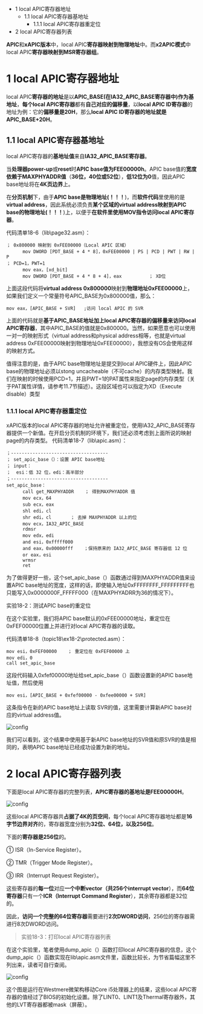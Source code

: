 - 1 local APIC寄存器地址
    - 1.1 local APIC寄存器基地址
        - 1.1.1 local APIC寄存器重定位
- 2 local APIC寄存器列表

**APIC**和**xAPIC版本**中，local APIC**寄存器映射到物理地址**中。而**x2APIC模式**中local APIC**寄存器映射到MSR寄存器组**。

# 1 local APIC寄存器地址

local APIC**寄存器的地址**是以**APIC\_BASE(在IA32\_APIC\_BASE寄存器中)作为基地址**，**每个local APIC寄存器**都有**自己对应的偏移量**，以**local APIC ID寄存器**的地址为例：它的**偏移量是20H**，那么**local APIC ID寄存器的地址就是APIC\_BASE+20H**。

## 1.1 local APIC寄存器基地址

local APIC寄存器的**基地址值**来自**IA32\_APIC\_BASE寄存器**。

当**处理器power\-up**或**reset**时**APIC base值为FEE00000h**。APIC base值的**宽度依赖于MAXPHYADDR值**（**36位，40位或52位**），**低12位为0**值，因此APIC base地址将在**4K页边界**上。

在**分页机制**下，由于**APIC base是物理地址(！！！**)，而**软件代码**里使用的是**virtual address**，因此系统必须负责**某个区域的virtual address映射到APIC base的物理地址(！！！**)上，以便于**在软件里使用MOV指令访问local APIC寄存器**。

代码清单18-6（lib\page32.asm）：

```x86asm
； 0x800000 映射到 0xFEE00000（Local APIC 区域）
      mov DWORD [PDT_BASE + 4 * 8]，0xFEE00000 | PS | PCD | PWT | RW | P
； PCD=1，PWT=1
      mov eax，[xd_bit]
      mov DWORD [PDT_BASE + 4 * 8 + 4]，eax          ； XD位
```

上面这段代码将**virtual address 0x800000**映射到**物理地址0xFEE00000**上，如果我们定义一个常量符号APIC\_BASE为0x800000值，那么：

```x86asm
mov eax，[APIC_BASE + SVR]   ;访问 local APIC 的 SVR
```

上面的代码就是**基于APIC\_BASE地址加上local APIC寄存器的偏移量来访问local APIC寄存器**，其中APIC\_BASE的值就是0x800000。当然，如果愿意也可以使用一对一的映射形式（virtual address和physical address相等，也就是virtual address 0xFEE00000映射到物理地址0xFEE00000），我想没有OS会使用这样的映射方式。

值得注意的是，由于APIC base物理地址是提交到local APIC硬件上，因此APIC base的物理地址必须以stong uncacheable（不可cache）的内存类型映射。我们在映射的时候使用PCD=1，并且PWT=1的PAT属性来指定page的内存类型（关于PAT属性详情，请参考11.7节描述）。这段区域也可以指定为XD（Execute disable）类型

### 1.1.1 local APIC寄存器重定位

xAPIC版本的local APIC寄存器的地址允许被重定位，使用IA32\_APIC\_BASE寄存器提供一个新值。在开启分页机制的环境下，我们还必须考虑到上面所说的映射page的内存类型。
代码清单18-7（lib\apic.asm）：

```x86asm
；------------------------------------
； set_apic_base（）：设置 APIC base地址
； input：
；  esi：低 32 位，edi：高半部分
；------------------------------------
set_apic_base：
      call get_MAXPHYADDR    ； 得到MAXPHYADDR 值
      mov ecx，64
      sub ecx，eax
      shl edi，cl
      shr edi，cl       ； 去掉 MAXPHYADDR 以上的位
      mov ecx，IA32_APIC_BASE
      rdmsr
      mov edx，edi
      and esi，0xfffff000
      and eax，0x00000fff    ；保持原来的 IA32_APIC_BASE 寄存器低 12 位
      or eax，esi
      wrmsr
      ret
```

为了做得更好一些，这个set\_apic\_base（）函数通过得到MAXPHYADDR值来设置APIC base地址的宽度，这样的话，即使输入地址0xFFFFFFFF\_FFFFFFFFF也只能写入0x0000000F\_FFFFF000（在MAXPHYADRR为36的情况下）。

实验18-2：测试APIC base的重定位

在这个实验里，我们将APIC base默认的0xFEE00000地址，重定位在0xFEF00000位置上并进行对local APIC寄存器的读取。

代码清单18-8（topic18\ex18-2\protected.asm）：

```x86asm
mov esi，0xFEF00000    ； 重定位在 0xFEF00000 上
mov edi，0
call set_apic_base
```

这段代码输入0xfef00000地址给set\_apic\_base（）函数设置新的APIC base地址值，然后使用

```x86asm
mov esi，[APIC_BASE + 0xfef00000 - 0xfee00000 + SVR]
```
这条指令在新的APIC base地址上读取 SVR的值，这里需要计算新APIC base对应的virtual address值。

![config](./images/10.png)

我们可以看到，这个结果中使用基于新APIC base地址的SVR值和原SVR的值是相同的，表明APIC base地址已经成功设置为新的地址。

# 2 local APIC寄存器列表

下面是local APIC寄存器的完整列表，**APIC寄存器的基地址是FEE00000H**。

![config](./images/11.png)

这些local APIC寄存器共**占据了4K的页空间**，每个local APIC寄存器地址都是**16字节边界对齐**的，寄存器宽度分别为**32位、64位，以及256位**。

下面的**寄存器是256位**的。

① ISR（In-Service Register）。

② TMR（Trigger Mode Register）。

③ IRR（Interrupt Request Register）。

这些寄存器的**每一位**对应**一个中断vector（共256个interrupt vector**），而**64位寄存器**只有一个**ICR（Interrupt Command Register**），其余寄存器都是32位的。

因此，**访问一个完整的64位寄存器**需要进行**2次DWORD访问**，256位的寄存器需进行8次DWORD访问。

>实验18-3：打印local APIC寄存器列表

在这个实验里，笔者使用dump\_apic（）函数打印local APIC寄存器的信息，这个dump\_apic（）函数实现在lib\apic.asm文件里，函数比较长，为节省篇幅这里不列出来，读者可自行查阅。

![config](./images/12.png)

这个图是运行在Westmere微架构移动Core i5处理器上的结果，这些local APIC寄存器的值经过了BIOS的初始化设置。除了LINT0、LINT1及Thermal寄存器外，其他的LVT寄存器都被mask（屏蔽）。